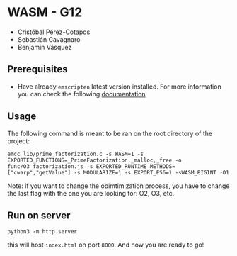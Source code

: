 # WASM - G12

* Cristóbal Pérez-Cotapos
* Sebastián Cavagnaro
* Benjamín Vásquez

## Prerequisites

- Have already `emscripten` latest version installed. For more information you can check the following [documentation](https://emscripten.org/docs/getting_started/downloads.html)

## Usage

 The following command is meant to be ran on the root directory of the project: 

```
emcc lib/prime_factorization.c -s WASM=1 -s EXPORTED_FUNCTIONS=_PrimeFactorization,_malloc,_free -o func/O3_factorization.js -s EXPORTED_RUNTIME_METHODS=["cwarp","getValue"] -s MODULARIZE=1 -s EXPORT_ES6=1 -sWASM_BIGINT -O1
```

Note: if you want to change the opimtimization process, you have to change the last flag with the one you are looking for: O2, O3, etc.

## Run on server

```
python3 -m http.server
```

this will host `index.html` on port `8000`. And now you are ready to go! 
